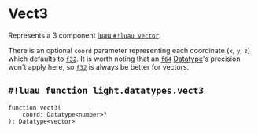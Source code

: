 # Vect3

Represents a 3 component <a href="https://luau.org/typecheck#builtin-types" target="_blank">luau `#!luau vector`</a>.

There is an optional `coord` parameter representing each coordinate (`x`, `y`, `z`) which defaults to
[`f32`](../numbers/floats.md). It is worth noting that an [`f64`](../numbers/floats.md) [Datatype](../index.md#what-is-a-datatype)'s
precision won't apply here, so [`f32`](../numbers/floats.md) is always be better for vectors.

## `#!luau function light.datatypes.vect3`

```luau title='<!-- client --> <!-- server --> <!-- shared --> <!-- sync -->'
function vect3(
    coord: Datatype<number>?
): Datatype<vector>
```
